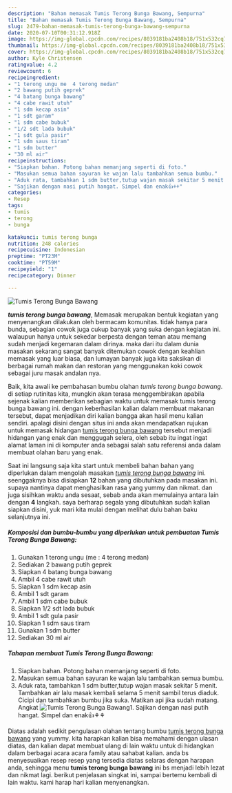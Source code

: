 ```yaml
---
description: "Bahan memasak Tumis Terong Bunga Bawang, Sempurna"
title: "Bahan memasak Tumis Terong Bunga Bawang, Sempurna"
slug: 2479-bahan-memasak-tumis-terong-bunga-bawang-sempurna
date: 2020-07-10T00:31:12.918Z
image: https://img-global.cpcdn.com/recipes/8039181ba2408b18/751x532cq70/tumis-terong-bunga-bawang-foto-resep-utama.jpg
thumbnail: https://img-global.cpcdn.com/recipes/8039181ba2408b18/751x532cq70/tumis-terong-bunga-bawang-foto-resep-utama.jpg
cover: https://img-global.cpcdn.com/recipes/8039181ba2408b18/751x532cq70/tumis-terong-bunga-bawang-foto-resep-utama.jpg
author: Kyle Christensen
ratingvalue: 4.2
reviewcount: 6
recipeingredient:
- "1 terong ungu me  4 terong medan"
- "2 bawang putih geprek"
- "4 batang bunga bawang"
- "4 cabe rawit utuh"
- "1 sdm kecap asin"
- "1 sdt garam"
- "1 sdm cabe bubuk"
- "1/2 sdt lada bubuk"
- "1 sdt gula pasir"
- "1 sdm saus tiram"
- "1 sdm butter"
- "30 ml air"
recipeinstructions:
- "Siapkan bahan. Potong bahan memanjang seperti di foto."
- "Masukan semua bahan sayuran ke wajan lalu tambahkan semua bumbu."
- "Aduk rata, tambahkan 1 sdm butter,tutup wajan masak sekitar 5 menit. Tambahkan air lalu masak kembali selama 5 menit sambil terus diaduk. Cicipi dan tambahkan bumbu jika suka. Matikan api jika sudah matang. Angkat"
- "Sajikan dengan nasi putih hangat. Simpel dan enak👍⚘⚘"
categories:
- Resep
tags:
- tumis
- terong
- bunga

katakunci: tumis terong bunga 
nutrition: 248 calories
recipecuisine: Indonesian
preptime: "PT23M"
cooktime: "PT59M"
recipeyield: "1"
recipecategory: Dinner

---
```



![Tumis Terong Bunga Bawang](https://img-global.cpcdn.com/recipes/8039181ba2408b18/751x532cq70/tumis-terong-bunga-bawang-foto-resep-utama.jpg)

<b><i>tumis terong bunga bawang</i></b>, Memasak merupakan bentuk kegiatan yang menyenangkan dilakukan oleh bermacam komunitas. tidak hanya para bunda, sebagian cowok juga cukup banyak yang suka dengan kegiatan ini. walaupun hanya untuk sekedar berpesta dengan teman atau memang sudah menjadi kegemaran dalam dirinya. maka dari itu dalam dunia masakan sekarang sangat banyak ditemukan cowok dengan keahlian memasak yang luar biasa, dan lumayan banyak juga kita saksikan di berbagai rumah makan dan restoran yang menggunakan koki cowok sebagai juru masak andalan nya.



Baik, kita awali ke pembahasan bumbu olahan <i>tumis terong bunga bawang</i>. di setiap rutinitas kita, mungkin akan terasa menggembirakan apabila sejenak kalian memberikan sebagian waktu untuk memasak tumis terong bunga bawang ini. dengan keberhasilan kalian dalam membuat makanan tersebut, dapat menjadikan diri kalian bangga akan hasil menu kalian sendiri. apalagi disini dengan situs ini anda akan mendapatkan rujukan untuk memasak hidangan <u>tumis terong bunga bawang</u> tersebut menjadi hidangan yang enak dan menggugah selera, oleh sebab itu ingat ingat alamat laman ini di komputer anda sebagai salah satu referensi anda dalam membuat olahan baru yang enak.


Saat ini langsung saja kita start untuk membeli bahan bahan yang diperlukan dalam mengolah masakan <u><i>tumis terong bunga bawang</i></u> ini. seenggaknya bisa disiapkan <b>12</b> bahan yang dibutuhkan pada masakan ini. supaya nantinya dapat menghasilkan rasa yang yummy dan nikmat. dan juga sisihkan waktu anda sesaat, sebab anda akan memulainya antara lain dengan <b>4</b> langkah. saya berharap segala yang dibutuhkan sudah kalian siapkan disini, yuk mari kita mulai dengan melihat dulu bahan baku selanjutnya ini.

<!--inarticleads1-->

##### Komposisi dan bumbu-bumbu yang diperlukan untuk pembuatan Tumis Terong Bunga Bawang:

1. Gunakan 1 terong ungu (me : 4 terong medan)
1. Sediakan 2 bawang putih geprek
1. Siapkan 4 batang bunga bawang
1. Ambil 4 cabe rawit utuh
1. Siapkan 1 sdm kecap asin
1. Ambil 1 sdt garam
1. Ambil 1 sdm cabe bubuk
1. Siapkan 1/2 sdt lada bubuk
1. Ambil 1 sdt gula pasir
1. Siapkan 1 sdm saus tiram
1. Gunakan 1 sdm butter
1. Sediakan 30 ml air




<!--inarticleads2-->

##### Tahapan membuat Tumis Terong Bunga Bawang:

1. Siapkan bahan. Potong bahan memanjang seperti di foto.
1. Masukan semua bahan sayuran ke wajan lalu tambahkan semua bumbu.
1. Aduk rata, tambahkan 1 sdm butter,tutup wajan masak sekitar 5 menit. Tambahkan air lalu masak kembali selama 5 menit sambil terus diaduk. Cicipi dan tambahkan bumbu jika suka. Matikan api jika sudah matang. Angkat
<img src="//assets-global.cpcdn.com/assets/icons/button_play-2c75c40dde080a61004c1f40b05d8f140eaff45d7e9e6481dc71c63d2e7c4909.png" alt="Tumis Terong Bunga Bawang">1. Sajikan dengan nasi putih hangat. Simpel dan enak👍⚘⚘




Diatas adalah sedikit pengulasan olahan tentang bumbu <u>tumis terong bunga bawang</u> yang yummy. kita harapkan kalian bisa memahami dengan ulasan diatas, dan kalian dapat membuat ulang di lain waktu untuk di hidangkan dalam berbagai acara acara family atau sahabat kalian. anda bs menyesuaikan resep resep yang tersedia diatas selaras dengan harapan anda, sehingga menu <b>tumis terong bunga bawang</b> ini bs menjadi lebih lezat dan nikmat lagi. berikut penjelasan singkat ini, sampai bertemu kembali di lain waktu. kami harap hari kalian menyenangkan.

